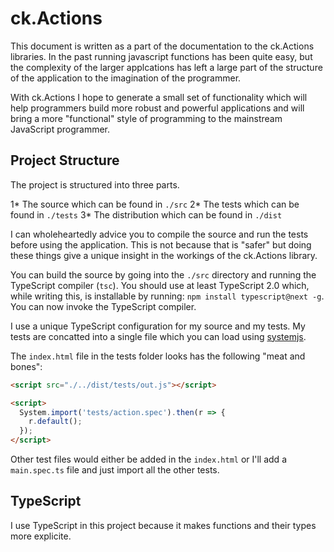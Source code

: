 # ck.Actions

This document is written as a part of the documentation to the ck.Actions libraries. In the past running javascript functions 
has been quite easy, but the complexity of the larger applcations has left a large part of the structure of the application
to the imagination of the programmer.

With ck.Actions I hope to generate a small set of functionality which will help programmers build more robust and powerful
applications and will bring a more "functional" style of programming to the mainstream JavaScript programmer.

## Project Structure

The project is structured into three parts.

 1* The source which can be found in `./src`
 2* The tests which can be found in `./tests`
 3* The distribution which can be found in `./dist`

I can wholeheartedly advice you to compile the source and run the tests before using the application. This is not because that
is "safer" but doing these things give a unique insight in the workings of the ck.Actions library.

You can build the source by going into the `./src` directory and running the TypeScript compiler (`tsc`). You should use at least 
TypeScript 2.0 which, while writing this, is installable by running: `npm install typescript@next -g`. You can now invoke the 
TypeScript compiler. 

I use a unique TypeScript configuration for my source and my tests. My tests are concatted into a single file which
you can load using [systemjs](https://github.com/systemjs/systemjs). 

The `index.html` file in the tests folder looks has the following "meat and bones":

```HTML
<script src="./../dist/tests/out.js"></script>

<script>
  System.import('tests/action.spec').then(r => {
    r.default();
  });
</script>
```

Other test files would either be added in the `index.html` or I'll add a `main.spec.ts` file and just import all the other tests.


## TypeScript

I use TypeScript in this project because it makes functions and their types more explicite. 